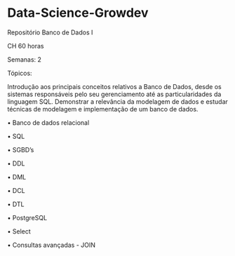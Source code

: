# Data-Science-Growdev

Repositório Banco de Dados I

CH 60 horas 

Semanas: 2

Tópicos:

Introdução aos principais conceitos relativos a Banco de Dados, desde os sistemas responsáveis pelo seu gerenciamento até as particularidades da linguagem SQL. Demonstrar a relevância da modelagem de dados e estudar técnicas de modelagem e implementação de um banco de dados.

•	Banco de dados relacional

•	SQL

•	SGBD’s

•	DDL

•	DML

•	DCL

•	DTL

•	PostgreSQL

•	Select

•	Consultas avançadas - JOIN


 
